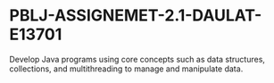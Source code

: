 # PBLJ-ASSIGNEMET-2.1-DAULAT-E13701
Develop Java programs using core concepts such as data structures, collections, and multithreading to manage and manipulate data.
